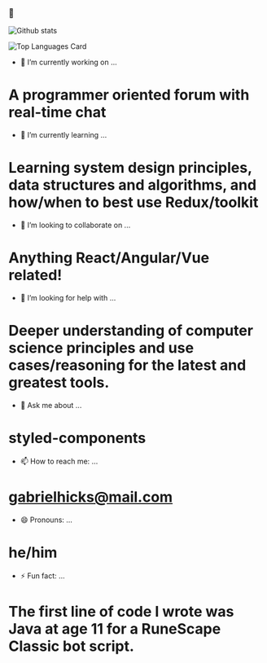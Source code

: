 ### 👋

![Github stats](https://github-readme-stats.vercel.app/api?username=gabrielhicks&theme=vue&show_icons=true&count_private=true)

![Top Languages Card](https://github-readme-stats.vercel.app/api/top-langs/?username=gabrielhicks&layout=compact)

- 🔭 I’m currently working on ...
# A programmer oriented forum with real-time chat 
- 🌱 I’m currently learning ...
# Learning system design principles, data structures and algorithms, and how/when to best use Redux/toolkit
- 👯 I’m looking to collaborate on ...
# Anything React/Angular/Vue related!
- 🤔 I’m looking for help with ...
# Deeper understanding of computer science principles and use cases/reasoning for the latest and greatest tools.
- 💬 Ask me about ...
# styled-components
- 📫 How to reach me: ...
# gabrielhicks@mail.com
- 😄 Pronouns: ...
# he/him
- ⚡ Fun fact: ...
# The first line of code I wrote was Java at age 11 for a RuneScape Classic bot script.
